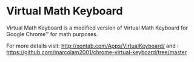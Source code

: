 Virtual Math Keyboard
=========================================

Virtual Math Keyboard is a modified version of Virtual Math Keyboard for Google Chrome&trade; for math purposes.

For more details visit: http://xontab.com/Apps/VirtualKeyboard/
and : https://github.com/marcolam2001/chrome-virtual-keyboard/tree/master
